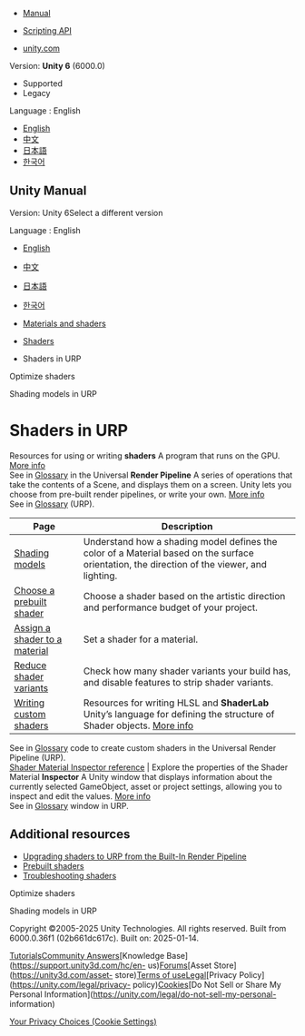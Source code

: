 [](https://docs.unity3d.com)

  * [Manual](../Manual/index.html)
  * [Scripting API](../ScriptReference/index.html)

  * [unity.com](https://unity.com/)

Version: **Unity 6** (6000.0)

  * Supported
  * Legacy

Language : English

  * [English](/Manual/urp/shaders-in-universalrp.html)
  * [中文](/cn/current/Manual/urp/shaders-in-universalrp.html)
  * [日本語](/ja/current/Manual/urp/shaders-in-universalrp.html)
  * [한국어](/kr/current/Manual/urp/shaders-in-universalrp.html)

[](https://docs.unity3d.com)

## Unity Manual

Version: Unity 6Select a different version

Language : English

  * [English](/Manual/urp/shaders-in-universalrp.html)
  * [中文](/cn/current/Manual/urp/shaders-in-universalrp.html)
  * [日本語](/ja/current/Manual/urp/shaders-in-universalrp.html)
  * [한국어](/kr/current/Manual/urp/shaders-in-universalrp.html)

  * [Materials and shaders](../materials-and-shaders.html)
  * [Shaders](../Shaders.html)
  * Shaders in URP

[](../SL-ShaderPerformance.html)

Optimize shaders

[](../urp/shading-model.html)

Shading models in URP

# Shaders in URP

Resources for using or writing **shaders** A program that runs on the GPU.
[More info](../Shaders.html)  
See in [Glossary](../Glossary.html#Shader) in the Universal **Render
Pipeline** A series of operations that take the contents of a Scene, and
displays them on a screen. Unity lets you choose from pre-built render
pipelines, or write your own. [More info](../render-pipelines.html)  
See in [Glossary](../Glossary.html#Renderpipeline) (URP).

**Page** | **Description**  
---|---  
[Shading models](shading-model.html) | Understand how a shading model defines the color of a Material based on the surface orientation, the direction of the viewer, and lighting.  
[Choose a prebuilt shader](shaders-in-universalrp-choose.html) | Choose a shader based on the artistic direction and performance budget of your project.  
[Assign a shader to a material](shaders-in-universalrp-select.html) | Set a shader for a material.  
[Reduce shader variants](shader-stripping.html) | Check how many shader variants your build has, and disable features to strip shader variants.  
[Writing custom shaders](writing-custom-shaders-urp.html) | Resources for writing HLSL and **ShaderLab** Unity’s language for defining the structure of Shader objects. [More info](../SL-Shader.html)  
See in [Glossary](../Glossary.html#ShaderLab) code to create custom shaders in
the Universal Render Pipeline (URP).  
[Shader Material Inspector reference](shaders-in-universalrp-reference.html) | Explore the properties of the Shader Material **Inspector** A Unity window that displays information about the currently selected GameObject, asset or project settings, allowing you to inspect and edit the values. [More info](../UsingTheInspector.html)  
See in [Glossary](../Glossary.html#Inspector) window in URP.  
  
## Additional resources

  * [Upgrading shaders to URP from the Built-In Render Pipeline](upgrade-shaders-landing.html)
  * [Prebuilt shaders](../shader-built-in-landing.html)
  * [Troubleshooting shaders](../shader-troubleshooting.html)

[](../SL-ShaderPerformance.html)

Optimize shaders

[](../urp/shading-model.html)

Shading models in URP

Copyright ©2005-2025 Unity Technologies. All rights reserved. Built from
6000.0.36f1 (02b661dc617c). Built on: 2025-01-14.

[Tutorials](https://learn.unity.com/)[Community
Answers](https://answers.unity3d.com)[Knowledge
Base](https://support.unity3d.com/hc/en-
us)[Forums](https://forum.unity3d.com)[Asset Store](https://unity3d.com/asset-
store)[Terms of
use](https://docs.unity3d.com/Manual/TermsOfUse.html)[Legal](https://unity.com/legal)[Privacy
Policy](https://unity.com/legal/privacy-
policy)[Cookies](https://unity.com/legal/cookie-policy)[Do Not Sell or Share
My Personal Information](https://unity.com/legal/do-not-sell-my-personal-
information)

[Your Privacy Choices (Cookie Settings)](javascript:void\(0\);)


